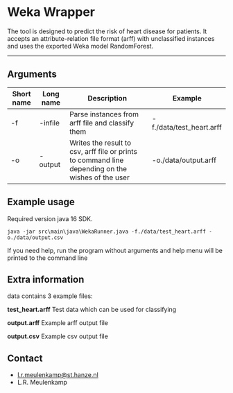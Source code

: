 # Weka Wrapper

The tool is designed to predict the risk of heart disease for patients. It accepts an attribute-relation file format (arff) with unclassified instances and uses the exported Weka model RandomForest. 

------------------------------------------------------------------------



## Arguments

Short name | Long name | Description |  Example
--- | --- | --- | --- |
-f | -infile | Parse instances from arff file and classify them | -f./data/test_heart.arff
-o | -output | Writes the result to csv, arff file or prints to command line depending on the wishes of the user | -o./data/output.arff


## Example usage
Required version java  16 SDK.
```
java -jar src\main\java\WekaRunner.java -f./data/test_heart.arff -o./data/output.csv
```

If you need help, run the program without arguments and help menu will be printed to the command line



## Extra information
data contains 3 example files:

**test_heart.arff** Test data which can be used for classifying 

**output.arff** Example arff output file

**output.csv** Example csv output file

## Contact
- l.r.meulenkamp@st.hanze.nl
- L.R. Meulenkamp
